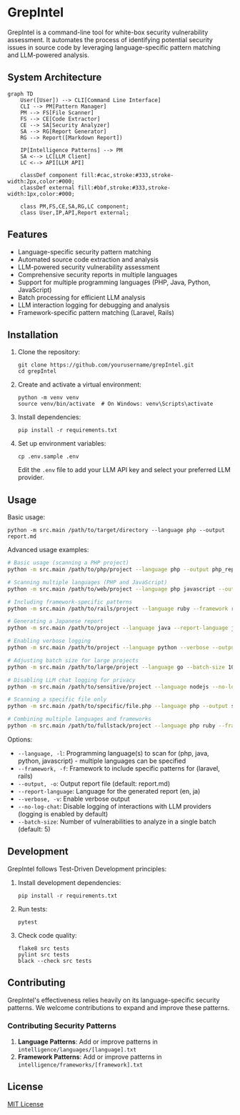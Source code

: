 # GrepIntel

GrepIntel is a command-line tool for white-box security vulnerability assessment. It automates the process of identifying potential security issues in source code by leveraging language-specific pattern matching and LLM-powered analysis.

## System Architecture

```mermaid
graph TD
    User([User]) --> CLI[Command Line Interface]
    CLI --> PM[Pattern Manager]
    PM --> FS[File Scanner]
    FS --> CE[Code Extractor]
    CE --> SA[Security Analyzer]
    SA --> RG[Report Generator]
    RG --> Report([Markdown Report])
    
    IP[Intelligence Patterns] --> PM
    SA <--> LC[LLM Client]
    LC <--> API[LLM API]
    
    classDef component fill:#cac,stroke:#333,stroke-width:2px,color:#000;
    classDef external fill:#bbf,stroke:#333,stroke-width:1px,color:#000;
    
    class PM,FS,CE,SA,RG,LC component;
    class User,IP,API,Report external;
```

## Features

- Language-specific security pattern matching
- Automated source code extraction and analysis
- LLM-powered security vulnerability assessment
- Comprehensive security reports in multiple languages
- Support for multiple programming languages (PHP, Java, Python, JavaScript)
- Batch processing for efficient LLM analysis
- LLM interaction logging for debugging and analysis
- Framework-specific pattern matching (Laravel, Rails)

## Installation

1. Clone the repository:
   ```
   git clone https://github.com/yourusername/grepIntel.git
   cd grepIntel
   ```

2. Create and activate a virtual environment:
   ```
   python -m venv venv
   source venv/bin/activate  # On Windows: venv\Scripts\activate
   ```

3. Install dependencies:
   ```
   pip install -r requirements.txt
   ```

4. Set up environment variables:
   ```
   cp .env.sample .env
   ```
   Edit the `.env` file to add your LLM API key and select your preferred LLM provider.

## Usage

Basic usage:

```
python -m src.main /path/to/target/directory --language php --output report.md
```

Advanced usage examples:

```bash
# Basic usage (scanning a PHP project)
python -m src.main /path/to/php/project --language php --output php_report.md

# Scanning multiple languages (PHP and JavaScript)
python -m src.main /path/to/web/project --language php javascript --output web_project_report.md

# Including framework-specific patterns
python -m src.main /path/to/rails/project --language ruby --framework rails --output rails_security_report.md

# Generating a Japanese report
python -m src.main /path/to/project --language java --report-language ja --output java_report_ja.md

# Enabling verbose logging
python -m src.main /path/to/project --language python --verbose --output python_report.md

# Adjusting batch size for large projects
python -m src.main /path/to/large/project --language go --batch-size 10 --output go_report.md

# Disabling LLM chat logging for privacy
python -m src.main /path/to/sensitive/project --language nodejs --no-log-chat --output nodejs_report.md

# Scanning a specific file only
python -m src.main /path/to/specific/file.php --language php --output single_file_report.md

# Combining multiple languages and frameworks
python -m src.main /path/to/fullstack/project --language php ruby --framework laravel rails --output fullstack_report.md
```

Options:

- `--language, -l`: Programming language(s) to scan for (php, java, python, javascript) - multiple languages can be specified
- `--framework, -f`: Framework to include specific patterns for (laravel, rails)
- `--output, -o`: Output report file (default: report.md)
- `--report-language`: Language for the generated report (en, ja)
- `--verbose, -v`: Enable verbose output
- `--no-log-chat`: Disable logging of interactions with LLM providers (logging is enabled by default)
- `--batch-size`: Number of vulnerabilities to analyze in a single batch (default: 5)

## Development

GrepIntel follows Test-Driven Development principles:

1. Install development dependencies:
   ```
   pip install -r requirements.txt
   ```

2. Run tests:
   ```
   pytest
   ```

3. Check code quality:
   ```
   flake8 src tests
   pylint src tests
   black --check src tests
   ```

## Contributing

GrepIntel's effectiveness relies heavily on its language-specific security patterns. We welcome contributions to expand and improve these patterns.

### Contributing Security Patterns

1. **Language Patterns**: Add or improve patterns in `intelligence/languages/[language].txt`
2. **Framework Patterns**: Add or improve patterns in `intelligence/frameworks/[framework].txt`

## License

[MIT License](LICENSE)
